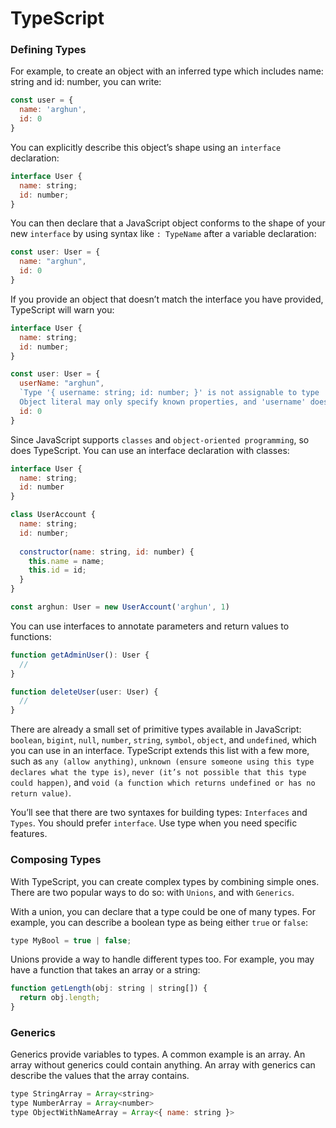 # TypeScript

### Defining Types

For example, to create an object with an inferred type which includes name: string and id: number, you can write:

```js
const user = {
  name: 'arghun',
  id: 0
}
```

You can explicitly describe this object’s shape using an `interface` declaration:

```js
interface User {
  name: string;
  id: number;
}
```

You can then declare that a JavaScript object conforms to the shape of your new `interface` by using syntax like `: TypeName` after a variable declaration:

```js
const user: User = {
  name: "arghun",
  id: 0
}
```

If you provide an object that doesn’t match the interface you have provided, TypeScript will warn you:

```js
interface User {
  name: string;
  id: number;
}

const user: User = {
  userName: "arghun",
  `Type '{ username: string; id: number; }' is not assignable to type 'User'.
  Object literal may only specify known properties, and 'username' does not exist in type 'User'.`
  id: 0
}
```

Since JavaScript supports `classes` and `object-oriented programming`, so does TypeScript. You can use an interface declaration with classes:

```js
interface User {
  name: string;
  id: number
}

class UserAccount {
  name: string;
  id: number;
  
  constructor(name: string, id: number) {
    this.name = name;
    this.id = id;
  }
}

const arghun: User = new UserAccount('arghun', 1)
```

You can use interfaces to annotate parameters and return values to functions:

```js
function getAdminUser(): User {
  //
}

function deleteUser(user: User) {
  //
}
```

There are already a small set of primitive types available in JavaScript: `boolean`, `bigint`, `null`, `number`, `string`, `symbol`, `object`, and `undefined`, which you can use in an interface. TypeScript extends this list with a few more, such as `any (allow anything)`, `unknown (ensure someone using this type declares what the type is)`, `never (it’s not possible that this type could happen)`, and `void (a function which returns undefined or has no return value)`.

You’ll see that there are two syntaxes for building types: `Interfaces` and `Types`. You should prefer `interface`. Use type when you need specific features.



### Composing Types

With TypeScript, you can create complex types by combining simple ones. There are two popular ways to do so: with `Unions`, and with `Generics`.

With a union, you can declare that a type could be one of many types. For example, you can describe a boolean type as being either `true` or `false`:

```js
type MyBool = true | false;
```

Unions provide a way to handle different types too. For example, you may have a function that takes an array or a string:

```js
function getLength(obj: string | string[]) {
  return obj.length;
}
```

### Generics

Generics provide variables to types. A common example is an array. An array without generics could contain anything. An array with generics can describe the values that the array contains.

```js
type StringArray = Array<string>
type NumberArray = Array<number>
type ObjectWithNameArray = Array<{ name: string }>
```
